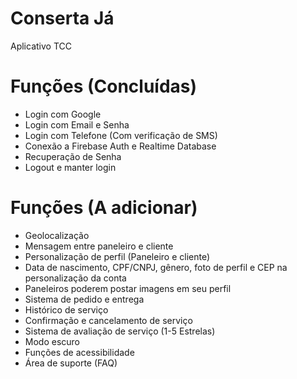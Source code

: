 # Conserta Já
Aplicativo TCC


# Funções (Concluídas)

- Login com Google
- Login com Email e Senha
- Login com Telefone (Com verificação de SMS)
- Conexão a Firebase Auth e Realtime Database
- Recuperação de Senha
- Logout e manter login

# Funções (A adicionar)

- Geolocalização
- Mensagem entre paneleiro e cliente
- Personalização de perfil (Paneleiro e cliente)
- Data de nascimento, CPF/CNPJ, gênero, foto de perfil e CEP na personalização da conta
- Paneleiros poderem postar imagens em seu perfil
- Sistema de pedido e entrega
- Histórico de serviço
- Confirmação e cancelamento de serviço
- Sistema de avaliação de serviço (1-5 Estrelas)
- Modo escuro
- Funções de acessibilidade
- Área de suporte (FAQ)
